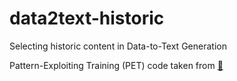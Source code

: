 # data2text-historic

Selecting historic content in Data-to-Text Generation

Pattern-Exploiting Training (PET) code taken from [🐶](https://github.com/timoschick/pet)
